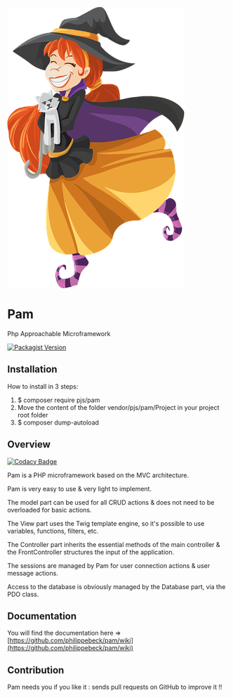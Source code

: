 [![Pam Logo](Project/public/img/pam.png)](https://github.com/philippebeck/pam)

# Pam

Php Approachable Microframework

[![Packagist Version](https://img.shields.io/packagist/v/pjs/pam.svg?label=Packagist)](https://packagist.org/packages/pjs/pam)

## Installation

How to install in 3 steps:

1.  $ composer require pjs/pam
2.  Move the content of the folder vendor/pjs/pam/Project in your project root folder
3.  $ composer dump-autoload

## Overview

[![Codacy Badge](https://api.codacy.com/project/badge/Grade/5a23727fb6954400b6c3a38a0105089e)](https://www.codacy.com/app/philippebeck/pam?utm_source=github.com&amp;utm_medium=referral&amp;utm_content=philippebeck/pam&amp;utm_campaign=Badge_Grade)

Pam is a PHP microframework based on the MVC architecture.

Pam is very easy to use & very light to implement.

The model part can be used for all CRUD actions & does not need to be overloaded for basic actions.

The View part uses the Twig template engine, so it's possible to use variables, functions, filters, etc.

The Controller part inherits the essential methods of the main controller & the FrontController structures the input of the application.

The sessions are managed by Pam for user connection actions & user message actions.

Access to the database is obviously managed by the Database part, via the PDO class.

## Documentation

You will find the documentation here => [https://github.com/philippebeck/pam/wiki](https://github.com/philippebeck/pam/wiki)

## Contribution

Pam needs you if you like it : sends pull requests on GitHub to improve it !!
